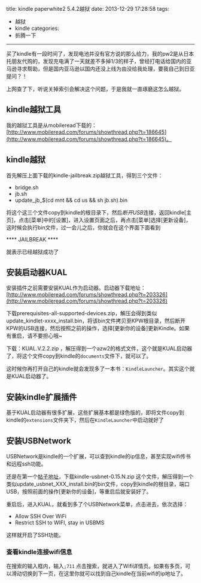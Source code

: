 title: kindle paperwhite2 5.4.2越狱
date: 2013-12-29 17:28:58
tags:
- 越狱
- kindle
categories:
- 折腾一下
---
买了kindle有一段时间了，发现电池并没有官方说的那么给力，我的pw2是从日本托朋友代购的，发现充电满了一天就差不多掉1/3的样子，曾经打电话给国内的亚马逊寻求帮助，但是国内亚马逊以国内还没上线为由没给我处理，要我自己到日亚提问？！

上网查了下，听说关掉索引会解决这个问题，于是我就一直琢磨这怎么越狱。


## kindle越狱工具

我的越狱工具是从mobileread下载的：[http://www.mobileread.com/forums/showthread.php?t=186645](http://www.mobileread.com/forums/showthread.php?t=186645)。

## kindle越狱

首先解压上面下载的kindle-jailbreak.zip越狱工具，得到三个文件：

* bridge.sh
* jb.sh
* update_jb_$(cd mnt && cd us && sh jb.sh).bin

将这个这三个文件copy到kindle的根目录下，然后*断开USB*连接，返回kindle[主页]，点击[菜单]中的[设置]，进入设置页面之后，再点击[菜单]选择[更新设备]，这时候会执行bin文件，过一会儿之后，你就会在这个界面下面看到

**** JAILBREAK ****

就表示已经越狱成功了

## 安装启动器KUAL

安装插件之前需要安装KUAL作为启动器。启动器下载地址：[http://www.mobileread.com/forums/showthread.php?t=203326](http://www.mobileread.com/forums/showthread.php?t=203326)

<!--more-->
下载prerequisites-all-supported-devices.zip，解压会得到类似update_kindlet-xxxx_install.bin，将该bin文件拷贝至KPW根目录，然后断开KPW的USB连接，然后按照之前的操作，选择[更新你的设备]更新Kindle。如果有重启，请不要担心哦~

下载：KUAL.V.2.2.zip ，解压得到一个azw2的格式文件，这个就是KUAL启动器了，将这个文件copy到kindle的`documents`文件下，就可以了。

这时候你再打开自己的kindle就会发现多了一本书：`KindleLauncher`。其实这个就是KUAL启动器了。

## 安装kindle扩展插件
基于KUAL启动器有很多扩展，这些扩展基本都是绿色版的，即将文件copy到kindle的`extensions`文件夹下，然后在`KindleLauncher`中启动就好了

## 安装USBNetwork

USBNetwork是kindle的一个扩展，可以查到kindle的ip信息，甚至实现wifi传书和远程ssh功能。

还是在第一个[帖子地址](http://www.mobileread.com/forums/showthread.php?t=186645)，下载kindle-usbnet-0.15.N.zip 这个文件，解压得到一个类似update_usbnet_XXX_install.bin的bin文件，copy到kindle的根目录，端口USB，按照前面的操作[更新你的设备]，等重启后就安装好了。

重启后，进入KUAL，就看到多了个USBNetwork菜单，点击进去，依次选择：

* Allow SSH Over WiFi
* Restrict SSH to WIFI, stay in USBMS

这样就开启了SSH功能。

### 查看kindle连接wifi信息

在搜索的输入框内，输入`;711` 点击搜索，就进入了Wifi详情页。如果有多页，可以滑动切换到下一页，在这里你就可以找到自己kindle在当前wifi的ip地址了。




